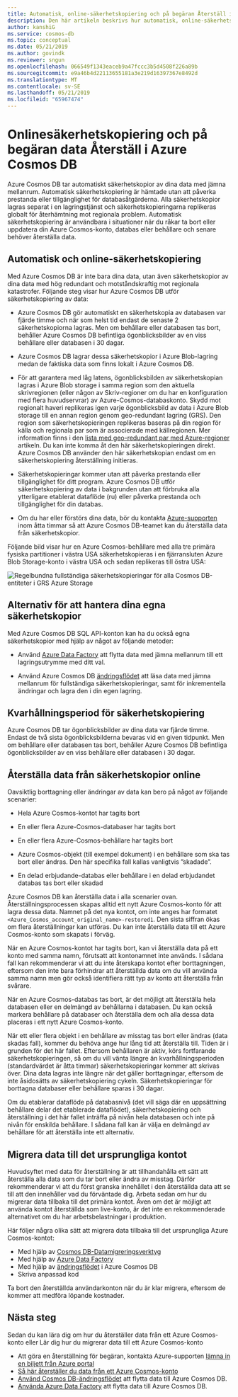 ```yaml
---
title: Automatisk, online-säkerhetskopiering och på begäran Återställ i Azure Cosmos DB
description: Den här artikeln beskrivs hur automatisk, online-säkerhetskopiering och på begäran återställer arbete i Azure Cosmos DB.
author: kanshiG
ms.service: cosmos-db
ms.topic: conceptual
ms.date: 05/21/2019
ms.author: govindk
ms.reviewer: sngun
ms.openlocfilehash: 066549f1343eaceb9a47fccc3b5d4508f226a89b
ms.sourcegitcommit: e9a46b4d22113655181a3e219d16397367e8492d
ms.translationtype: MT
ms.contentlocale: sv-SE
ms.lasthandoff: 05/21/2019
ms.locfileid: "65967474"
---
```

# <a name="online-backup-and-on-demand-data-restore-in-azure-cosmos-db"></a>Onlinesäkerhetskopiering och på begäran data Återställ i Azure Cosmos DB

Azure Cosmos DB tar automatiskt säkerhetskopior av dina data med jämna mellanrum. Automatisk säkerhetskopiering är hämtade utan att påverka prestanda eller tillgänglighet för databasåtgärderna. Alla säkerhetskopior lagras separat i en lagringstjänst och säkerhetskopieringarna replikeras globalt för återhämtning mot regionala problem. Automatisk säkerhetskopiering är användbara i situationer när du råkar ta bort eller uppdatera din Azure Cosmos-konto, databas eller behållare och senare behöver återställa data.

## <a name="automatic-and-online-backups"></a>Automatisk och online-säkerhetskopiering

Med Azure Cosmos DB är inte bara dina data, utan även säkerhetskopior av dina data med hög redundant och motståndskraftig mot regionala katastrofer. Följande steg visar hur Azure Cosmos DB utför säkerhetskopiering av data:

* Azure Cosmos DB gör automatiskt en säkerhetskopia av databasen var fjärde timme och när som helst tid endast de senaste 2 säkerhetskopiorna lagras. Men om behållare eller databasen tas bort, behåller Azure Cosmos DB befintliga ögonblicksbilder av en viss behållare eller databasen i 30 dagar.

* Azure Cosmos DB lagrar dessa säkerhetskopior i Azure Blob-lagring medan de faktiska data som finns lokalt i Azure Cosmos DB.

*  För att garantera med låg latens, ögonblicksbilden av säkerhetskopian lagras i Azure Blob storage i samma region som den aktuella skrivregionen (eller någon av Skriv-regioner om du har en konfiguration med flera huvudservrar) av Azure-Cosmos-databaskonto. Skydd mot regionalt haveri replikeras igen varje ögonblicksbild av data i Azure Blob storage till en annan region genom geo-redundant lagring (GRS). Den region som säkerhetskopieringen replikeras baseras på din region för källa och regionala par som är associerade med källregionen. Mer information finns i den [lista med geo-redundant par med Azure-regioner](../best-practices-availability-paired-regions.md) artikeln. Du kan inte komma åt den här säkerhetskopieringen direkt. Azure Cosmos DB använder den här säkerhetskopian endast om en säkerhetskopiering återställning initieras.

* Säkerhetskopieringar kommer utan att påverka prestanda eller tillgänglighet för ditt program. Azure Cosmos DB utför säkerhetskopiering av data i bakgrunden utan att förbruka alla ytterligare etablerat dataflöde (ru) eller påverka prestanda och tillgänglighet för din databas.

* Om du har eller förstörs dina data, bör du kontakta [Azure-supporten](https://azure.microsoft.com/support/options/) inom åtta timmar så att Azure Cosmos DB-teamet kan du återställa data från säkerhetskopior.

Följande bild visar hur en Azure Cosmos-behållare med alla tre primära fysiska partitioner i västra USA säkerhetskopieras i en fjärransluten Azure Blob Storage-konto i västra USA och sedan replikeras till östra USA:

![Regelbundna fullständiga säkerhetskopieringar för alla Cosmos DB-entiteter i GRS Azure Storage](./media/online-backup-and-restore/automatic-backup.png)

## <a name="options-to-manage-your-own-backups"></a>Alternativ för att hantera dina egna säkerhetskopior

Med Azure Cosmos DB SQL API-konton kan ha du också egna säkerhetskopior med hjälp av något av följande metoder:

* Använd [Azure Data Factory](../data-factory/connector-azure-cosmos-db.md) att flytta data med jämna mellanrum till ett lagringsutrymme med ditt val.

* Använd Azure Cosmos DB [ändringsflödet](change-feed.md) att läsa data med jämna mellanrum för fullständiga säkerhetskopieringar, samt för inkrementella ändringar och lagra den i din egen lagring.

## <a name="backup-retention-period"></a>Kvarhållningsperiod för säkerhetskopiering

Azure Cosmos DB tar ögonblicksbilder av dina data var fjärde timme. Endast de två sista ögonblicksbilderna bevaras vid en given tidpunkt. Men om behållare eller databasen tas bort, behåller Azure Cosmos DB befintliga ögonblicksbilder av en viss behållare eller databasen i 30 dagar.

## <a name="restoring-data-from-online-backups"></a>Återställa data från säkerhetskopior online

Oavsiktlig borttagning eller ändringar av data kan bero på något av följande scenarier:  

* Hela Azure Cosmos-kontot har tagits bort

* En eller flera Azure-Cosmos-databaser har tagits bort

* En eller flera Azure-Cosmos-behållare har tagits bort

* Azure Cosmos-objekt (till exempel dokument) i en behållare som ska tas bort eller ändras. Den här specifika fall kallas vanligtvis ”skadade”.

* En delad erbjudande-databas eller behållare i en delad erbjudandet databas tas bort eller skadad

Azure Cosmos DB kan återställa data i alla scenarier ovan. Återställningsprocessen skapas alltid ett nytt Azure Cosmos-konto för att lagra dessa data. Namnet på det nya kontot, om inte anges har formatet `<Azure_Cosmos_account_original_name>-restored1`. Den sista siffran ökas om flera återställningar kan utföras. Du kan inte återställa data till ett Azure Cosmos-konto som skapats i förväg.

När en Azure Cosmos-kontot har tagits bort, kan vi återställa data på ett konto med samma namn, förutsatt att kontonamnet inte används. I sådana fall kan rekommenderar vi att du inte återskapa kontot efter borttagningen, eftersom den inte bara förhindrar att återställda data om du vill använda samma namn men gör också identifiera rätt typ av konto att återställa från svårare. 

När en Azure Cosmos-databas tas bort, är det möjligt att återställa hela databasen eller en delmängd av behållarna i databasen. Du kan också markera behållare på databaser och återställa dem och alla dessa data placeras i ett nytt Azure Cosmos-konto.

När ett eller flera objekt i en behållare av misstag tas bort eller ändras (data skadas fall), kommer du behöva ange hur lång tid att återställa till. Tiden är i grunden för det här fallet. Eftersom behållaren är aktiv, körs fortfarande säkerhetskopieringen, så om du vill vänta längre än kvarhållningsperioden (standardvärdet är åtta timmar) säkerhetskopieringar kommer att skrivas över. Dina data lagras inte längre när det gäller borttagningar, eftersom de inte åsidosätts av säkerhetskopiering cykeln. Säkerhetskopieringar för borttagna databaser eller behållare sparas i 30 dagar.

Om du etablerar dataflöde på databasnivå (det vill säga där en uppsättning behållare delar det etablerade dataflödet), säkerhetskopiering och återställning i det här fallet inträffa på nivån hela databasen och inte på nivån för enskilda behållare. I sådana fall kan är välja en delmängd av behållare för att återställa inte ett alternativ.

## <a name="migrating-data-to-the-original-account"></a>Migrera data till det ursprungliga kontot

Huvudsyftet med data för återställning är att tillhandahålla ett sätt att återställa alla data som du tar bort eller ändra av misstag. Därför rekommenderar vi att du först granska innehållet i den återställda data att se till att den innehåller vad du förväntade dig. Arbeta sedan om hur du migrerar data tillbaka till det primära kontot. Även om det är möjligt att använda kontot återställda som live-konto, är det inte en rekommenderade alternativet om du har arbetsbelastningar i produktion.  

Här följer några olika sätt att migrera data tillbaka till det ursprungliga Azure Cosmos-kontot:

* Med hjälp av [Cosmos DB-Datamigreringsverktyg](import-data.md)
* Med hjälp av [Azure Data Factory]( ../data-factory/connector-azure-cosmos-db.md)
* Med hjälp av [ändringsflödet](change-feed.md) i Azure Cosmos DB 
* Skriva anpassad kod

Ta bort den återställda användarkonton när du är klar migrera, eftersom de kommer att medföra löpande kostnader.

## <a name="next-steps"></a>Nästa steg

Sedan du kan lära dig om hur du återställer data från ett Azure Cosmos-konto eller Lär dig hur du migrerar data till ett Azure Cosmos-konto

* Att göra en återställning för begäran, kontakta Azure-supporten [lämna in en biljett från Azure portal](https://portal.azure.com/?#blade/Microsoft_Azure_Support/HelpAndSupportBlade)
* [Så här återställer du data från ett Azure Cosmos-konto](how-to-backup-and-restore.md)
* [Använd Cosmos DB-ändringsflödet](change-feed.md) att flytta data till Azure Cosmos DB.
* [Använda Azure Data Factory](../data-factory/connector-azure-cosmos-db.md) att flytta data till Azure Cosmos DB.

